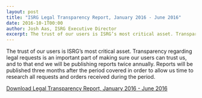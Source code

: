 ```yaml
---
layout: post
title: "ISRG Legal Transparency Report, January 2016 - June 2016"
date: 2016-10-1T00:00
author: Josh Aas, ISRG Executive Director
excerpt: The trust of our users is ISRG’s most critical asset. Transparency regarding legal requests is an important part of making sure our users can trust us, and to that end we will be publishing reports twice annually.
---
```


The trust of our users is ISRG’s most critical asset. Transparency regarding legal requests is an important part of making sure our users can trust us, and to that end we will be publishing reports twice annually. Reports will be published three months after the period covered in order to allow us time to research all requests and orders received during the period.

[Download Legal Transparency Report, January 2016 - June 2016](/documents/ISRG-Legal-Transparency-Report-October-1-2016.pdf)
